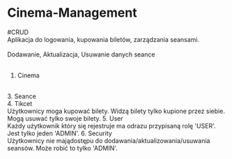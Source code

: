 # Cinema-Management

#CRUD
<br>
Aplikacja do logowania, kupowania biletów, zarządzania seansami.
<br><br>
Dodawanie, Aktualizacja, Usuwanie danych seance
<br><br>
1. Cinema
<br> 
3. Seance
<br>
4. Tikcet
<br> Użytkownicy moga kupować bilety. Widzą bilety tylko kupione przez siebie. Mogą usuwać tylko swoje bilety.
5. User
<br> Każdy użytkownik który się rejestruje ma odrazu przypisaną rolę 'USER'. Jest tylko jeden 'ADMIN'.
6. Security
<br> Użytkownicy nie majądostępu do dodawania/aktualizowania/usuwania seansów. Może robić to tylko 'ADMIN'.
